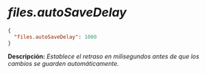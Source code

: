 <!-- Autor: Daniel Benjamin Perez Morales -->
<!-- GitHub: https://github.com/DanielPerezMoralesDev13 -->
<!-- Correo electrónico: danielperezdev@proton.me -->

# ***files.autoSaveDelay***

```json
{
  "files.autoSaveDelay": 1000
}
```

**Descripción:** *Establece el retraso en milisegundos antes de que los cambios se guarden automáticamente.*
